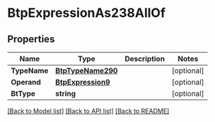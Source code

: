 # BtpExpressionAs238AllOf

## Properties

Name | Type | Description | Notes
------------ | ------------- | ------------- | -------------
**TypeName** | [**BtpTypeName290**](BTPTypeName-290.md) |  | [optional] 
**Operand** | [**BtpExpression9**](BTPExpression-9.md) |  | [optional] 
**BtType** | **string** |  | [optional] 

[[Back to Model list]](../README.md#documentation-for-models) [[Back to API list]](../README.md#documentation-for-api-endpoints) [[Back to README]](../README.md)


